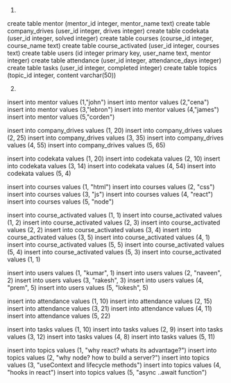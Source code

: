 1)
create table mentor (mentor_id integer, mentor_name text)
create table company_drives (user_id integer, drives integer)
create table codekata (user_id integer, solved integer)
create table courses (course_id integer, course_name text)
create table course_activated (user_id integer, courses text)
create table users (id integer primary key, user_name text, mentor integer)
create table attendance (user_id integer, attendance_days integer)
create table tasks (user_id integer, completed integer)
create table topics (topic_id integer, content varchar(50))

2)
insert into mentor values (1,"john")
insert into mentor values (2,"cena")
insert into mentor values (3,"lebron")
insert into mentor values (4,"james")
insert into mentor values (5,"corden")


insert into company_drives values (1, 20)
insert into company_drives values (2, 25)
insert into company_drives values (3, 35)
insert into company_drives values (4, 55)
insert into company_drives values (5, 65)


insert into codekata values (1, 20)
insert into codekata values (2, 10)
insert into codekata values (3, 14)
insert into codekata values (4, 54)
insert into codekata values (5, 4)




insert into courses values (1, "html")
insert into courses values (2, "css")
insert into courses values (3, "js")
insert into courses values (4, "react")
insert into courses values (5, "node")


insert into course_activated values (1, 1)
insert into course_activated values (1, 2)
insert into course_activated values (2, 3)
insert into course_activated values (2, 2)
insert into course_activated values (3, 4)
insert into course_activated values (3, 5)
insert into course_activated values (4, 1)
insert into course_activated values (5, 5)
insert into course_activated values (5, 4)
insert into course_activated values (5, 3)
insert into course_activated values (1, 1)










insert into users values (1, "kumar", 1)
insert into users values (2, "naveen", 2)
insert into users values (3, "rakesh", 3)
insert into users values (4, "prem", 5)
insert into users values (5, "lokesh", 5)

insert into attendance values (1, 10)
insert into attendance values (2, 15)
insert into attendance values (3, 21)
insert into attendance values (4, 11)
insert into attendance values (5, 22)

insert into tasks values (1, 10)
insert into tasks values (2, 9)
insert into tasks values (3, 12)
insert into tasks values (4, 8)
insert into tasks values (5, 11)

insert into topics values (1, "why react? whats its advantage?")
insert into topics values (2, "why node? how to build a server?")
insert into topics values (3, "useContext and lifecycle methods")
insert into topics values (4, "hooks in react")
insert into topics values (5, "async ..await function")

